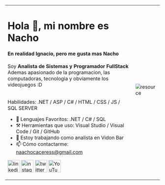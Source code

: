 <table border=0>
    <tr>
      <td>
        <h1>Hola 👋, mi nombre es Nacho  </h1>
        <h4> En realidad Ignacio, pero me gusta mas Nacho </h4> 
        Soy <strong> Analista de Sistemas y Programador FullStack </strong> <br>
        Ademas apasionado de la programacion, las computadoras, tecnologia y obviamente los videojuegos :D <br><br>
        

Habilidades: .NET / ASP / C# / HTML / CSS / JS / SQL SERVER

- 📄 Lenguajes Favoritos: .NET / C# / SQL</h3>
- ⚒  Herramientas que uso: Visual Studio / Visual Code / Git / GitHub</h3>
- 🔭 Estoy trabajando como analista en Vidon Bar 
- 📫 Cómo contactarme: naachocaceress@gmail.com 


[<img src='https://cdn.jsdelivr.net/npm/simple-icons@3.0.1/icons/linkedin.svg' alt='linkedin' height='40'>](https://www.linkedin.com/in/nacho-caceres/)  [<img src='https://cdn.jsdelivr.net/npm/simple-icons@3.0.1/icons/instagram.svg' alt='instagram' height='40'>](https://www.instagram.com/naachocaceres/)  [<img src='https://cdn.jsdelivr.net/npm/simple-icons@3.0.1/icons/twitter.svg' alt='twitter' height='40'>](https://twitter.com/nachocaceress)  [<img src='https://cdn.jsdelivr.net/npm/simple-icons@3.0.1/icons/youtube.svg' alt='YouTube' height='40'>](https://www.youtube.com/channel/UCaeffXQ6WbdQ2PjcOurdhKw)  </td>
      <td>![resource](https://user-images.githubusercontent.com/55108524/115559047-b40e7e00-a289-11eb-9f70-c4c465678cf0.gif)
</td>
    </tr>
</table>
